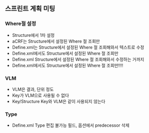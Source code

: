 ## 스프린트 계획 미팅

### Where절 설정
- Structure에서 1차 설정
- aCRF는 Structure에서 설정된 Where 절 조회만
- Define.xml는 Structure에서 설정된 Where 절 조회해와서 텍스트로 수정
- Define.xml에서도 Structure에서 설정된 Where 절 조회만
- Define.xml Structure에서 설정된 Where 절 조회해와서 수정하는 거까지
- Define.xml에서도 Structure에서 설정된 Where 절 조회만!!!!

### VLM
- VLM은 결과, 단위 정도
- Key가 VLM으로 사용될 수 없다
- Key/Structure Key와 VLM은 같이 사용되지 않는다

### Type
- Define.xml Type 편집 불가능 필드, 옵션에서 predecessor 삭제



